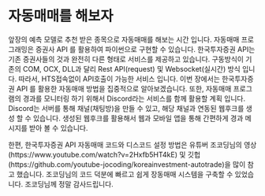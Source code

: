 # 자동매매를 해보자

<p>앞장의 예측 모델로 추천 받은 종목으로 자동매매를 해보는 시간 입니다. 자동매매 프로그래밍은 증권사 API 를 활용하여 파이썬으로 구현할 수 있습니다. 한국투자증권 API는 기존 증권사들의 것과 완전히 다른 형태로 서비스를 제공하고 있습니다. 구동방식이 기존의 COM, OCX, DLL과 달리 Rest API(request) 및 Websocket(실시간) 방식 입니다. 따라서, HTS접속없이 API호출이 가능한 서비스 입니다. 이번 장에서는 한국투자증권 API 를 활용한 자동매매 방법을 집중적으로 알아보겠습니다. 또한, 자동매매 프로그램의 경과를 모니터링 하기 위해서 Discord라는 서비스를 함께 활용할 계획 입니다. Discord는 서버를 통해 채널(채팅방)을 만들 수 있고, 해당 채널과 연동된 웹후크를 생성 할 수 있습니다. 생성된 웹후크를 활용해서 웹과 모바일 앱을 통해 간편하게 경과 메시지를 받아 볼 수 있습니다.</p>

<p>한편, 한국투자증권 API 자동매매 코드와 디스코드 설정 방법은 유튜버 조코딩님의 영상(https://www.youtube.com/watch?v=2Hxfb5HT4kE) 및 깃헙(https://github.com/youtube-jocoding/koreainvestment-autotrade)을 많이 참고 했습니다. 조코딩님의 코드 덕분에 빠르고 쉽게 장동매매 시스템을 구축할 수 있었습니다. 조코딩님께 정말 감사드립니다.</p>

